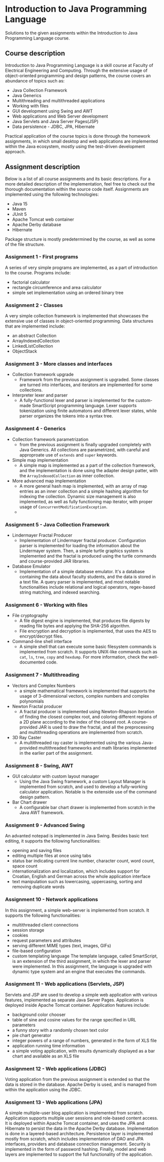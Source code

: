 # Introduction to Java Programming Language

Solutions to the given assignments within the Introduction to Java Programming Language course.

## Course description

Introduction to Java Programming Language is a skill course at Faculty of Electrical Engineering and Computing. Through the extensive usage of object-oriented programming and design patterns, the course covers an abundance of topics such as:
- Java Collection Framework
- Java Generics
- Multithreading and multithreaded applications
- Working with files
- GUI development using Swing and AWT
- Web applications and Web Server development
- Java Servlets and Java Server Pages(JSP)
- Data persistence - JDBC, JPA, Hibernate

Practical application of the course topics is done through the homework assignments, in which small desktop and web applications are implemented within the Java ecosystem, mostly using the test-driven development approach.

## Assignment description
Below is a list of all course assignments and its basic descriptions. For a more detailed description of the implementation, feel free to check out the thorough documentation within the source code itself.
Assignments are implemented using the following technologies:
- Java 15
- Maven
- JUnit 5
- Apache Tomcat web container
- Apache Derby database
- Hibernate

Package structure is mostly predetermined by the course, as well as some of the file structure.

### Assignment 1 - First programs
A series of very simple programs are implemented, as a part of introduction to the course. Programs include:
- factorial calculator
- rectangle circumference and area calculator
- simple set implementation using an ordered binary tree
 
### Assignment 2 - Classes
A very simple collection framework is implemented that showcases the extensive use of classes in object-oriented programming. Data structures that are implemented include:
- an abstract Collection
- ArrayIndexedCollection
- LinkedListCollection
- ObjectStack

### Assignment 3 - More classes and interfaces
- Collection framework upgrade
  - Framework from the previous assignment is upgraded. Some classes are turned into interfaces, and iterators are implemented for some collections. 
- Interpreter lexer and parser
  - A fully-functionsl lexer and parser is implemented for the custom-made SmartScript programming language. Lexer supports tokenization using finite automatons and different lexer states, while parser organizes the tokens into a syntax tree.
   
### Assignment 4 - Generics
- Collection framework parametrization
  - from the previous assignment is finally upgraded completely with Java Generics. All collections are parametrized, with careful and approproate use of `extends` and `super` keywords.
- Simple map implementation
  - A simple map is implemented as a part of the collection framework, and the implementation is done using the adapter design patter, with the `ArrayIndexedCollection` as inner collection.
- More advanced map implementation
  - A more general hash map is implemented, with an array of map entries as an inner collection and a simple hashing algorithm for indexing the collection. Dynamic size management is also implemented, as well as fully functioning map iterator, with proper usage of `ConcurrentModificationException`.
  -   
### Assignment 5 - Java Collection Framework
- Lindermayer Fractal Producer
  - Implementation of Lindermayer fractal producer. Configuration parser is implemented for loading the information about the Lindermayer system. Then, a simple turtle graphics system is implemented and the fractal is produced using the turtle commands and course-provided JAR libraries.
- Database Emulator
  - Implementation of a simple database emulator. It's a database containing the data about faculty students, and the data is stored in a text file.  A query parser is implemented, and most notable functionalities include relational and logical operators, regex-based string matching, and indexed searching.

### Assignment 6 - Working with files
- File cryptography
  - A file digest engine is implemented, that produces file digests by reading file bytes and applying the SHA-256 algorithm.
  - File encryption and decryption is implemented, that uses the AES to encrypt/decrypt files.
- Command-line shell interface
  - A simple shell that can execute some basic filesystem commands is implemented from scratch. It supports UNIX-like commands such as `cat`, `ls`, `tree`, `copy` and `hexdump`. For more information, check the well-documented code. 

### Assignment 7 - Multithreading
- Vectors and Complex Numbers
  - a simple mathematical framework is implemented that supports the usage of 3-dimensional vectors, complex numbers and complex polynomials
- Newton Fractal producer 
  - A fractal producer is implemented using Newton-Rhapson iteration of finding the closest complex root, and coloring different regions of a 2D plane according to the index of the closest root. A course-provided JAR is used to draw the fractal, and all the preprocessing and multithreading operations are implemented from scratch.
- 3D Ray Caster
  - A multithreaded ray caster is implemented using the various Java-provided multithreaded frameworks and math libraries implemented in the earlier part of the assignment.    

### Assignment 8 - Swing, AWT
- GUI calculator with custom layout manager
  - Using the Java Swing framework, a custom Layout Manager is implemented from scratch, and used to develop a fully-working calculator application. Notable is the extenside use of the command design pattern.
- Bar Chart drawer
  - A configurable bar chart drawer is implemented from scratch in the Java AWT framework.

### Assignment 9 - Advanced Swing
An advanted notepad is implemented in Java Swing. Besides basic text editing, it supports the following functionalities:
- opening and saving files
- editing multiple files at once using tabs
- status bar indicating current line number, character count, word count, space count
- internationalization and localization, which includes support for Croatian, English and German across the whole application interface
- text manipulation such as lowercasing, uppercasing, sorting and removing duplicate words

### Assignment 10 - Network applications
In this assignment, a simple web-server is implemented from scratch. It supports the following functionalities:
- multithreaded client connections
- session storage
- cookies
- request parameters and attributes
- serving different MIME types (text, images, GIFs)
- file-based configuration
- custom templating language
The template language, called SmartScript, is an extension of the third assignment, in which the lexer and parser were implemented. In this assignment, the language is upgraded with dynamic type system and an engine that executes the commands.

### Assignment 11 - Web applications (Servlets, JSP)
Servlets and JSP are used to develop a simple web application with various features, implemented as separate Java Server Pages. Application is deployed inside Apache Tomcat container. Application features include:
- background color chooser
- table of sine and cosine values for the range specified in URL parameters
- a funny story with a randomly chosen text color
- pie chart generator
- integer powers of a range of numbers, generated in the form of XLS file
- application running time information
- a simple voting application, with results dynamically displayed as a bar chart and available as an XLS file

### Assignment 12 - Web applications (JDBC)
Voting application from the previous assignment is extended so that the data is stored in the database. Apache Derby is used, and is managed from within the application using the JDBC.

### Assignment 13 - Web applications (JPA)
A simple multiple-user blog application is implemented from scratch. Application supports multiple user sessions and role-based content access. It is deployed within Apache Tomcat container, and uses the JPA and Hibernate to persist the data in the Apache Derby database. Implementation is done in a layered-based architecture. Persistence layer is implemented mostly from scratch, which includes implementation of DAO and JPA interfaces, providers and database connection management. Security is implemented in the form of password hashing. Finally, model and web layers are implemented to support the full functionality of the application.
